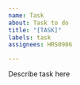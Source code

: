 ```yaml
---
name: Task
about: Task to do
title: "[TASK]"
labels: task
assignees: HRS0986

---
```


Describe task here
